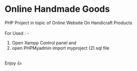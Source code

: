 # Online Handmade Goods 
PHP Project in topic of Online Website On Handicraft Products
<br>
<br>
For Used : -
<br>
1) Open Xampp Control panel and 
2) open PHPMyadmin import myproject (2).sql file 
<br>
Enjoy 👍
